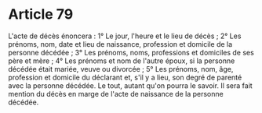 # Article 79

L'acte de décès énoncera :   1° Le jour, l'heure et le lieu de décès ;   2° Les prénoms, nom, date et lieu de naissance, profession et domicile de la personne décédée ;   3° Les prénoms, noms, professions et domiciles de ses père et mère ;   4° Les prénoms et nom de l'autre époux, si la personne décédée était mariée, veuve ou divorcée ;   5° Les prénoms, nom, âge, profession et domicile du déclarant et, s'il y a lieu, son degré de parenté avec la personne décédée.   Le tout, autant qu'on pourra le savoir.   Il sera fait mention du décès en marge de l'acte de naissance de la personne décédée.